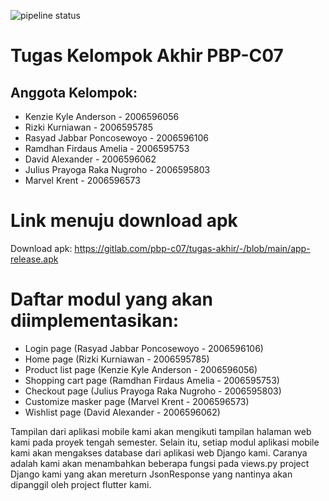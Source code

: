![pipeline status](https://gitlab.com/pbp-c07/tugas-akhir/badges/david/pipeline.svg)
# Tugas Kelompok Akhir PBP-C07

## Anggota Kelompok:
- Kenzie Kyle Anderson - 2006596056
- Rizki Kurniawan - 2006595785
- Rasyad Jabbar Poncosewoyo - 2006596106
- Ramdhan Firdaus Amelia - 2006595753
- David Alexander - 2006596062
- Julius Prayoga Raka Nugroho - 2006595803
- Marvel Krent - 2006596573

# Link menuju download apk
Download apk: https://gitlab.com/pbp-c07/tugas-akhir/-/blob/main/app-release.apk

# Daftar modul yang akan diimplementasikan:
- Login page (Rasyad Jabbar Poncosewoyo - 2006596106)
- Home page (Rizki Kurniawan - 2006595785)
- Product list page (Kenzie Kyle Anderson - 2006596056)
- Shopping cart page (Ramdhan Firdaus Amelia - 2006595753)
- Checkout page (Julius Prayoga Raka Nugroho - 2006595803)
- Customize masker page (Marvel Krent - 2006596573)
- Wishlist page (David Alexander - 2006596062)

Tampilan dari aplikasi mobile kami akan mengikuti tampilan halaman web kami pada proyek tengah semester. Selain itu, setiap modul aplikasi mobile kami akan mengakses database dari aplikasi web Django kami. Caranya adalah kami akan menambahkan beberapa fungsi pada views.py project Django kami yang akan mereturn JsonResponse yang nantinya akan dipanggil oleh project flutter kami.
